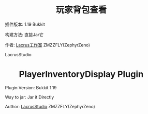 <center><h1>玩家背包查看</h1></center>

插件版本: 1.19 Bukkit 

构建方法: 直接Jar它

作者: <a href="http://syzygy.top">Lacrus工作室</a> ZMZZFLY(ZephyrZeno)

LacrusStudio

<center><h1>PlayerInventoryDisplay Plugin</h1></center>

Plugin Version: Bukkit 1.19

Way to jar: Jar it Directly

Author: <a href="http://syzygy.top">LacrusStudio</a> ZMZZFLY(ZephyrZeno)
